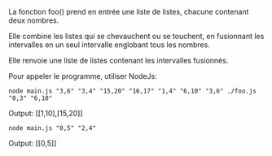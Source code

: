 La fonction foo() prend en entrée une liste de listes, chacune contenant deux nombres. 

Elle combine les listes qui se chevauchent ou se touchent, en fusionnant les intervalles en un seul intervalle englobant tous les nombres. 

Elle renvoie une liste de listes contenant les intervalles fusionnés.




Pour appeler le programme, utiliser NodeJs:

```
node main.js "3,6" "3,4" "15,20" "16,17" "1,4" "6,10" "3,6" ./foo.js "0,3" "6,10"
```

Output: 
[[1,10],[15,20]]


```
node main.js "0,5" "2,4"
```

Output: 
[[0,5]]
